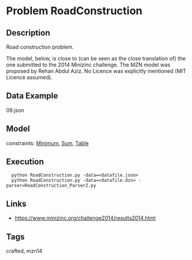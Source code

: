 # Problem RoadConstruction
## Description
Road construction problem.

The model, below, is close to (can be seen as the close translation of) the one submitted to the 2014 Minizinc challenge.
The MZN model was proposed by Rehan Abdul Aziz.
No Licence was explicitly mentioned (MIT Licence assumed).

## Data Example
  09.json

## Model
  constraints: [Minimum](http://pycsp.org/documentation/constraints/Minimum), [Sum](http://pycsp.org/documentation/constraints/Sum), [Table](http://pycsp.org/documentation/constraints/Table)

## Execution
```
  python RoadConstruction.py -data=<datafile.json>
  python RoadConstruction.py -data=<datafile.dzn> -parser=RoadConstruction_ParserZ.py
```

## Links
  - https://www.minizinc.org/challenge2014/results2014.html

## Tags
  crafted, mzn14
